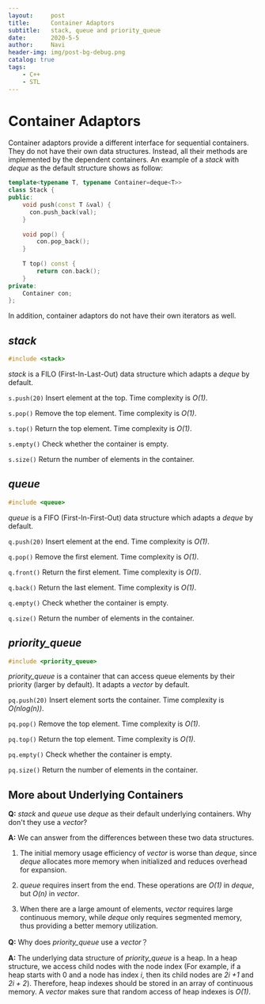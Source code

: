 ```yaml
---
layout:     post
title:      Container Adaptors
subtitle:   stack, queue and priority_queue
date:       2020-5-5
author:     Navi
header-img: img/post-bg-debug.png
catalog: true
tags:
    - C++
    - STL
---
```


# Container Adaptors

Container adaptors provide a different interface for sequential containers. They do not have their own data structures. Instead, all their methods are implemented by the dependent containers. An example of a *stack* with *deque* as the default structure shows as follow:

```cpp
template<typename T, typename Container=deque<T>>
class Stack {
public:
    void push(const T &val) {
      con.push_back(val);
    }
    
    void pop() {
        con.pop_back();
    }
    
    T top() const {
        return con.back();
    }
private:
    Container con;
};
```

In addition, container adaptors do not have their own iterators as well.

## *stack*

```cpp
#include <stack>
```

*stack* is a FILO (First-In-Last-Out) data structure which adapts a *deque* by default.

`s.push(20)` Insert element at the top. Time complexity is *O(1)*.

`s.pop()` Remove the top element. Time complexity is *O(1)*.

`s.top()` Return the top element. Time complexity is *O(1)*.

`s.empty()` Check whether the container is empty.

`s.size()`  Return the number of elements in the container.

## *queue*

```cpp
#include <queue>
```

*queue* is a FIFO (First-In-First-Out) data structure which adapts a *deque* by default.

`q.push(20)` Insert element at the end. Time complexity is *O(1)*.

`q.pop()` Remove the first element. Time complexity is *O(1)*.

`q.front()` Return the first element. Time complexity is *O(1)*.

`q.back()` Return the last element. Time complexity is *O(1)*.

`q.empty()` Check whether the container is empty.

`q.size()`  Return the number of elements in the container.

## *priority_queue*

```cpp
#include <priority_queue>
```

*priority_queue* is a container that can access queue elements by their priority (larger by default). It adapts a *vector* by default.

`pq.push(20)` Insert element sorts the container. Time complexity is *O(nlog(n))*.

`pq.pop()` Remove the top element. Time complexity is *O(1)*.

`pq.top()` Return the top element. Time complexity is *O(1)*.

`pq.empty()` Check whether the container is empty.

`pq.size()`  Return the number of elements in the container.

## More about Underlying Containers

**Q:** *stack* and *queue* use *deque* as their default underlying containers. Why don't they use a *vector*?

**A:** We can answer from the differences between these two data structures.

1. The initial memory usage efficiency of *vector* is worse than *deque*, since *deque* allocates more memory when initialized and reduces overhead for expansion.

2. *queue* requires insert from the end. These operations are *O(1)* in *deque*, but *O(n)* in *vector*.

3. When there are a large amount of elements, *vector* requires large continuous memory, while *deque* only requires segmented memory, thus providing a better memory utilization.

**Q:** Why does *priority_queue* use a *vector*？

**A:** The underlying data structure of *priority_queue* is a heap. In a heap structure, we access child nodes with the node index (For example, if a heap starts with 0 and a node has index *i*, then its child nodes are *2i +1* and *2i + 2*). Therefore, heap indexes should be stored in an array of continuous memory. A *vector* makes sure that random access of heap indexes is *O(1)*.